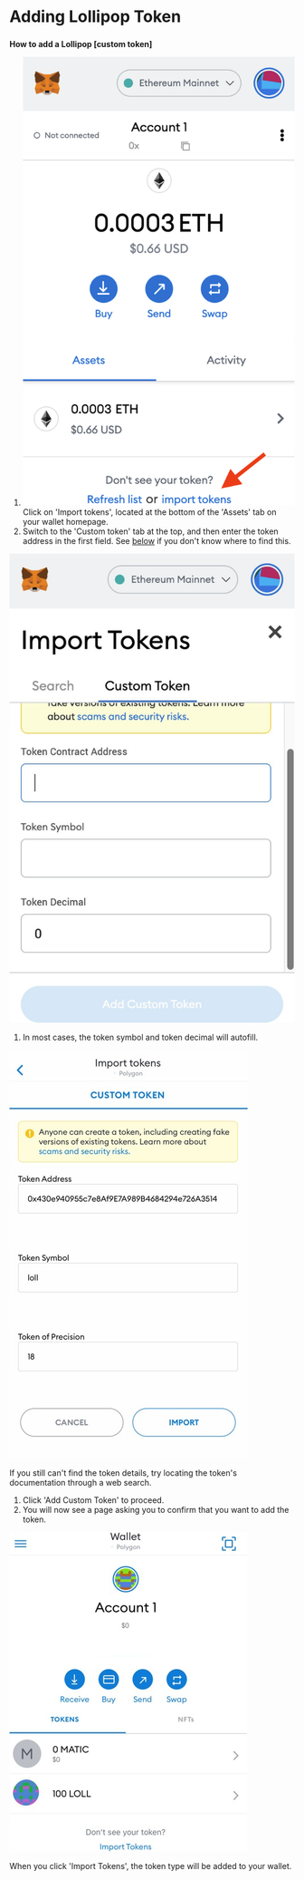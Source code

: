 # Adding Lollipop Token

###

**How to add a Lollipop \[custom token]**

1. ![](../../.gitbook/assets/6)Click on 'Import tokens', located at the bottom of the 'Assets' tab on your wallet homepage.
2. Switch to the 'Custom token' tab at the top, and then enter the token address in the first field. See [below](https://metamask.zendesk.com/hc/en-us/articles/360015489031-How-to-add-unlisted-tokens-custom-tokens-in-MetaMask#h\_01FWKCA7MJG5HT2MSZZ8DJ0QCF) if you don't know where to find this.

![](../../.gitbook/assets/7)

1. In most cases, the token symbol and token decimal will autofill.

![](../../.gitbook/assets/8)

If you still can't find the token details, try locating the token's documentation through a web search.

1. Click 'Add Custom Token' to proceed.
2. You will now see a page asking you to confirm that you want to add the token.

![](../../.gitbook/assets/9)

When you click 'Import Tokens', the token type will be added to your wallet.

###

